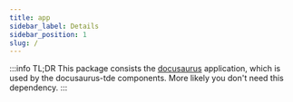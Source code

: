 ```yaml
---
title: app
sidebar_label: Details
sidebar_position: 1
slug: /
---
```


:::info TL;DR
This package consists the [docusaurus](https://docusaurus.io/) application, which is used by the docusaurus-tde components.
More likely you don't need this dependency.
:::
